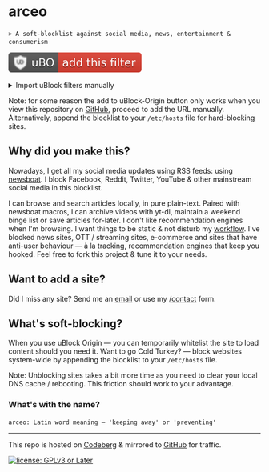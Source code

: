 # arceo

``` text
> A soft-blocklist against social media, news, entertainment & consumerism
```

[![uBO — add this filter](ubo.svg)](https://subscribe.adblockplus.org/?location=https%3A%2F%2Fcodeberg.org%2Fpolarhive%2Farceo%2Fraw%2Fbranch%2Fmain%2Flists%2Fall.txt&title=arceo)

<details>
<summary>Import uBlock filters manually</summary>

  1. Open uBlock Origin settings
  2. Under the "Filter lists" tab, scroll to the bottom where it says “Custom” and click the “Import” checkbox to reveal the custom URL textbox
  3. Paste the URL `https://codeberg.org/polarhive/arceo/raw/branch/main/lists/all.txt` into the textbox
  4. Press `Apply Changes` in the upper left hand corner

</details>

Note: for some reason the add to uBlock-Origin button only works when you view this repository on [GitHub](https://github.com/polarhive/arceo), proceed to add the URL manually. Alternatively, append the blocklist to your `/etc/hosts` file for hard-blocking sites.

## Why did you make this?

Nowadays, I get all my social media updates using RSS feeds: using [newsboat](https://polarhive.ml/dots). I block Facebook, Reddit, Twitter, YouTube & other mainstream social media in this blocklist.

I can browse and search articles locally, in pure plain-text. Paired with newsboat macros, I can archive videos with yt-dl, maintain a weekend binge list or save articles for-later. I don't like recommendation engines when I'm browsing. I want things to be static & not disturb my [workflow](https://polarhive.ml/blog/rss-feeds/). I've blocked news sites, OTT / streaming sites, e-commerce and sites that have anti-user behaviour — à la tracking, recommendation engines that keep you hooked. Feel free to fork this project & tune it to your needs.

## Want to add a site? 

Did I miss any site? Send me an [email](mailto:polarhive@riseup.net?subject=arceo-entry) or use my [/contact](https://polarhive.ml/contact/) form.

## What's soft-blocking? 

When you use uBlock Origin — you can temporarily whitelist the site to load content should you need it. Want to go Cold Turkey? — block websites system-wide by appending the blocklist to your `/etc/hosts` file.

Note: Unblocking sites takes a bit more time as you need to clear your local DNS cache / rebooting. This friction should work to your advantage.

### What's with the name?

``` text
arceo: Latin word meaning — 'keeping away' or 'preventing'
```
---
This repo is hosted on [Codeberg](https://polarhive.ml/arceo) & mirrored to [GitHub](https://polarhive.ml/github) for traffic.

[![license: GPLv3 or Later](https://polarhive.ml/assets/badges/gpl-3.svg)](https://www.gnu.org/licenses/gpl-3.0.txt)

